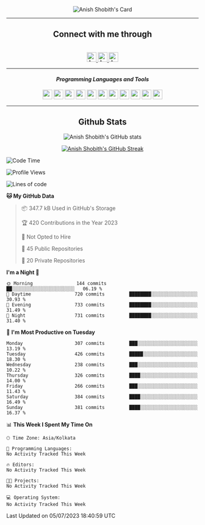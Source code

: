 <div align="center">

![Anish Shobith's Card](https://cardivo.vercel.app/api?name=Anish%20Shobith%20P%20S&description=Hi%20there%F0%9F%91%8B,%20I%20am%20a%2020-years-old.%20I%20am%20a%20Web%20and%20Application%20developer%20from%20India.%20Nice%20to%20meet%20you%20all.%20Looking%20forward%20to%20paritcipate%20with%20you.&image=https://i.imgur.com/WlQk3PY.jpg&&disableAnimation=true&site=https://anishshobithps.tech&pattern=plus&colorPattern=%23171616&backgroundColor=%231a1b26&instagram=anish_shobith&linkedin=Anish%20Shobith%20P%20S&fontColor=%23ffffff&iconColor=%23ffffff)

<hr>
 <h2> Connect with me through </h2>
<br>
<a href="https://www.instagram.com/anish_shobith/">
    <img alt="Anish Shobith's Instagram" width="25px" src="https://raw.githubusercontent.com/Anish-Shobith/Anish-Shobith/master/assets/socials/instagram.svg">
    </a>
    <a href="https://discord.gg/cWgDskT">
    <img alt="Anish Shobith's Discord", width="25px" src="https://raw.githubusercontent.com/Anish-Shobith/Anish-Shobith/master/assets/socials/discord.svg">
    </a>
    <a href="https://open.spotify.com/user/goshcrm0y9jzum2lffvu6f4hz">
    <img alt="Anish Shobith's Spotify", width="25px" src="https://raw.githubusercontent.com/Anish-Shobith/Anish-Shobith/master/assets/socials/spotify.svg">
    </a>
    <br>
    <hr>
    <h4> <i> Programming Languages and Tools </i> </h4>
    <img width="25px" src="https://raw.githubusercontent.com/Anish-Shobith/Anish-Shobith/master/assets/languages/javascript.svg">
    <img width="25px" src="https://raw.githubusercontent.com/Anish-Shobith/Anish-Shobith/master/assets/languages/typescript.svg">
    <img width="25px" src="https://raw.githubusercontent.com/Anish-Shobith/Anish-Shobith/master/assets/languages/cpp.svg">
    <img width="25px" src="https://raw.githubusercontent.com/Anish-Shobith/Anish-Shobith/master/assets/languages/ruby.svg">
    <img width="25px" src="https://raw.githubusercontent.com/Anish-Shobith/Anish-Shobith/master/assets/languages/html.svg">
    <img width="25px" src="https://raw.githubusercontent.com/Anish-Shobith/Anish-Shobith/master/assets/tools/nodejs.svg">
    <img width="25px" src="https://raw.githubusercontent.com/Anish-Shobith/Anish-Shobith/master/assets/tools/docker.svg">
    <img width="25px" src="https://raw.githubusercontent.com/Anish-Shobith/Anish-Shobith/master/assets/tools/webstorm.svg">
    <img width="25px" src="https://raw.githubusercontent.com/Anish-Shobith/Anish-Shobith/master/assets/tools/intellij.svg">
    <img width="25px" src="https://raw.githubusercontent.com/Anish-Shobith/Anish-Shobith/master/assets/tools/visualstudiocode.svg">
    <img width="25px" src="https://raw.githubusercontent.com/Anish-Shobith/Anish-Shobith/master/assets/tools/git.svg">
<hr>
 <h2> Github Stats </h2>

![Anish Shobith's GitHub stats](https://github-readme-stats-fk82.vercel.app/api?username=Anish-Shobith&show_icons=true&theme=tokyonight&count_private=true)

[![Anish Shobith's GitHub Streak](https://streak-stats.demolab.com?user=Anish-Shobith&theme=tokyonight&hide_border=true&border_radius=4.6)](https://git.io/streak-stats)

</div>

<!--START_SECTION:waka-->
![Code Time](http://img.shields.io/badge/Code%20Time-936%20hrs%2010%20mins-blue)

![Profile Views](http://img.shields.io/badge/Profile%20Views-4-blue)

![Lines of code](https://img.shields.io/badge/From%20Hello%20World%20I%27ve%20Written-480.1%20thousand%20lines%20of%20code-blue)

**🐱 My GitHub Data** 

> 📦 347.7 kB Used in GitHub's Storage 
 > 
> 🏆 420 Contributions in the Year 2023
 > 
> 🚫 Not Opted to Hire
 > 
> 📜 45 Public Repositories 
 > 
> 🔑 20 Private Repositories 
 > 
**I'm a Night 🦉** 

```text
🌞 Morning                144 commits         ██░░░░░░░░░░░░░░░░░░░░░░░   06.19 % 
🌆 Daytime                720 commits         ████████░░░░░░░░░░░░░░░░░   30.93 % 
🌃 Evening                733 commits         ████████░░░░░░░░░░░░░░░░░   31.49 % 
🌙 Night                  731 commits         ████████░░░░░░░░░░░░░░░░░   31.40 % 
```
📅 **I'm Most Productive on Tuesday** 

```text
Monday                   307 commits         ███░░░░░░░░░░░░░░░░░░░░░░   13.19 % 
Tuesday                  426 commits         █████░░░░░░░░░░░░░░░░░░░░   18.30 % 
Wednesday                238 commits         ███░░░░░░░░░░░░░░░░░░░░░░   10.22 % 
Thursday                 326 commits         ████░░░░░░░░░░░░░░░░░░░░░   14.00 % 
Friday                   266 commits         ███░░░░░░░░░░░░░░░░░░░░░░   11.43 % 
Saturday                 384 commits         ████░░░░░░░░░░░░░░░░░░░░░   16.49 % 
Sunday                   381 commits         ████░░░░░░░░░░░░░░░░░░░░░   16.37 % 
```


📊 **This Week I Spent My Time On** 

```text
🕑︎ Time Zone: Asia/Kolkata

💬 Programming Languages: 
No Activity Tracked This Week

🔥 Editors: 
No Activity Tracked This Week

🐱‍💻 Projects: 
No Activity Tracked This Week

💻 Operating System: 
No Activity Tracked This Week
```


 Last Updated on 05/07/2023 18:40:59 UTC
<!--END_SECTION:waka-->

